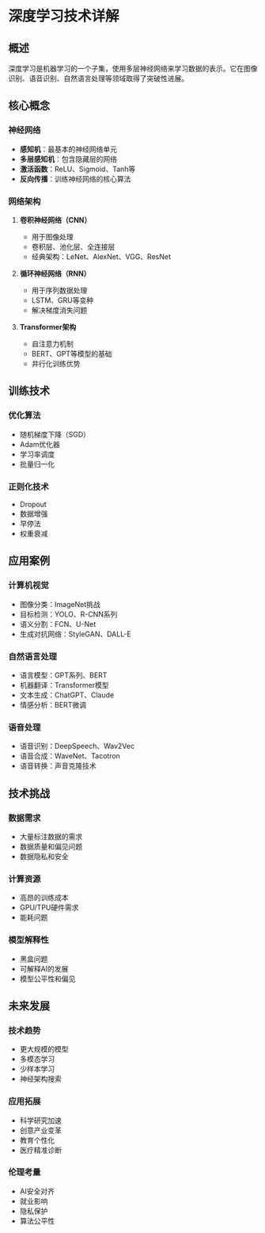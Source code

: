 # 深度学习技术详解

## 概述
深度学习是机器学习的一个子集，使用多层神经网络来学习数据的表示。它在图像识别、语音识别、自然语言处理等领域取得了突破性进展。

## 核心概念

### 神经网络
- **感知机**：最基本的神经网络单元
- **多层感知机**：包含隐藏层的网络
- **激活函数**：ReLU、Sigmoid、Tanh等
- **反向传播**：训练神经网络的核心算法

### 网络架构
1. **卷积神经网络（CNN）**
   - 用于图像处理
   - 卷积层、池化层、全连接层
   - 经典架构：LeNet、AlexNet、VGG、ResNet

2. **循环神经网络（RNN）**
   - 用于序列数据处理
   - LSTM、GRU等变种
   - 解决梯度消失问题

3. **Transformer架构**
   - 自注意力机制
   - BERT、GPT等模型的基础
   - 并行化训练优势

## 训练技术

### 优化算法
- 随机梯度下降（SGD）
- Adam优化器
- 学习率调度
- 批量归一化

### 正则化技术
- Dropout
- 数据增强
- 早停法
- 权重衰减

## 应用案例

### 计算机视觉
- 图像分类：ImageNet挑战
- 目标检测：YOLO、R-CNN系列
- 语义分割：FCN、U-Net
- 生成对抗网络：StyleGAN、DALL-E

### 自然语言处理
- 语言模型：GPT系列、BERT
- 机器翻译：Transformer模型
- 文本生成：ChatGPT、Claude
- 情感分析：BERT微调

### 语音处理
- 语音识别：DeepSpeech、Wav2Vec
- 语音合成：WaveNet、Tacotron
- 语音转换：声音克隆技术

## 技术挑战

### 数据需求
- 大量标注数据的需求
- 数据质量和偏见问题
- 数据隐私和安全

### 计算资源
- 高昂的训练成本
- GPU/TPU硬件需求
- 能耗问题

### 模型解释性
- 黑盒问题
- 可解释AI的发展
- 模型公平性和偏见

## 未来发展

### 技术趋势
- 更大规模的模型
- 多模态学习
- 少样本学习
- 神经架构搜索

### 应用拓展
- 科学研究加速
- 创意产业变革
- 教育个性化
- 医疗精准诊断

### 伦理考量
- AI安全对齐
- 就业影响
- 隐私保护
- 算法公平性
